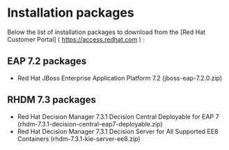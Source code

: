 # Installation packages

Below the list of installation packages to download from the [Red Hat Customer Portal] ( https://access.redhat.com ) :

## EAP 7.2 packages
* Red Hat JBoss Enterprise Application Platform 7.2 
(jboss-eap-7.2.0.zip)

## RHDM 7.3 packages
* Red Hat Decision Manager 7.3.1 Decision Central Deployable for EAP 7 
(rhdm-7.3.1-decision-central-eap7-deployable.zip)
* Red Hat Decision Manager 7.3.1 Decision Server for All Supported EE8 Containers
(rhdm-7.3.1-kie-server-ee8.zip)